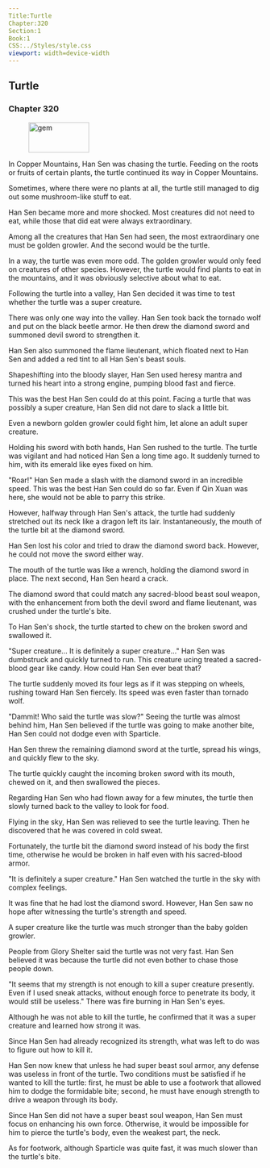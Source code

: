 ```yaml
---
Title:Turtle 
Chapter:320 
Section:1 
Book:1 
CSS:../Styles/style.css 
viewport: width=device-width
---
```

  
## Turtle
### Chapter 320
  
<figure>
	<img src="../Images/gem.gif" alt="gem" id="gem" width="120" height="60" />
</figure>
  

  
In Copper Mountains, Han Sen was chasing the turtle. Feeding on the roots or fruits of certain plants, the turtle continued its way in Copper Mountains.

Sometimes, where there were no plants at all, the turtle still managed to dig out some mushroom-like stuff to eat.

Han Sen became more and more shocked. Most creatures did not need to eat, while those that did eat were always extraordinary.

Among all the creatures that Han Sen had seen, the most extraordinary one must be golden growler. And the second would be the turtle.

In a way, the turtle was even more odd. The golden growler would only feed on creatures of other species. However, the turtle would find plants to eat in the mountains, and it was obviously selective about what to eat.

Following the turtle into a valley, Han Sen decided it was time to test whether the turtle was a super creature.

There was only one way into the valley. Han Sen took back the tornado wolf and put on the black beetle armor. He then drew the diamond sword and summoned devil sword to strengthen it.

Han Sen also summoned the flame lieutenant, which floated next to Han Sen and added a red tint to all Han Sen's beast souls.

Shapeshifting into the bloody slayer, Han Sen used heresy mantra and turned his heart into a strong engine, pumping blood fast and fierce.

This was the best Han Sen could do at this point. Facing a turtle that was possibly a super creature, Han Sen did not dare to slack a little bit.

Even a newborn golden growler could fight him, let alone an adult super creature.

Holding his sword with both hands, Han Sen rushed to the turtle. The turtle was vigilant and had noticed Han Sen a long time ago. It suddenly turned to him, with its emerald like eyes fixed on him.

"Roar!" Han Sen made a slash with the diamond sword in an incredible speed. This was the best Han Sen could do so far. Even if Qin Xuan was here, she would not be able to parry this strike.

However, halfway through Han Sen's attack, the turtle had suddenly stretched out its neck like a dragon left its lair. Instantaneously, the mouth of the turtle bit at the diamond sword.

Han Sen lost his color and tried to draw the diamond sword back. However, he could not move the sword either way.

The mouth of the turtle was like a wrench, holding the diamond sword in place. The next second, Han Sen heard a crack.

The diamond sword that could match any sacred-blood beast soul weapon, with the enhancement from both the devil sword and flame lieutenant, was crushed under the turtle's bite.

To Han Sen's shock, the turtle started to chew on the broken sword and swallowed it.

"Super creature… It is definitely a super creature…" Han Sen was dumbstruck and quickly turned to run. This creature ucing treated a sacred-blood gear like candy. How could Han Sen ever beat that?

The turtle suddenly moved its four legs as if it was stepping on wheels, rushing toward Han Sen fiercely. Its speed was even faster than tornado wolf.

"Dammit! Who said the turtle was slow?" Seeing the turtle was almost behind him, Han Sen believed if the turtle was going to make another bite, Han Sen could not dodge even with Sparticle.

Han Sen threw the remaining diamond sword at the turtle, spread his wings, and quickly flew to the sky.

The turtle quickly caught the incoming broken sword with its mouth, chewed on it, and then swallowed the pieces.

Regarding Han Sen who had flown away for a few minutes, the turtle then slowly turned back to the valley to look for food.

Flying in the sky, Han Sen was relieved to see the turtle leaving. Then he discovered that he was covered in cold sweat.

Fortunately, the turtle bit the diamond sword instead of his body the first time, otherwise he would be broken in half even with his sacred-blood armor.

"It is definitely a super creature." Han Sen watched the turtle in the sky with complex feelings.

It was fine that he had lost the diamond sword. However, Han Sen saw no hope after witnessing the turtle's strength and speed.

A super creature like the turtle was much stronger than the baby golden growler.

People from Glory Shelter said the turtle was not very fast. Han Sen believed it was because the turtle did not even bother to chase those people down.

"It seems that my strength is not enough to kill a super creature presently. Even if I used sneak attacks, without enough force to penetrate its body, it would still be useless." There was fire burning in Han Sen's eyes.

Although he was not able to kill the turtle, he confirmed that it was a super creature and learned how strong it was.

Since Han Sen had already recognized its strength, what was left to do was to figure out how to kill it.

Han Sen now knew that unless he had super beast soul armor, any defense was useless in front of the turtle. Two conditions must be satisfied if he wanted to kill the turtle: first, he must be able to use a footwork that allowed him to dodge the formidable bite; second, he must have enough strength to drive a weapon through its body.

Since Han Sen did not have a super beast soul weapon, Han Sen must focus on enhancing his own force. Otherwise, it would be impossible for him to pierce the turtle's body, even the weakest part, the neck.

As for footwork, although Sparticle was quite fast, it was much slower than the turtle's bite.